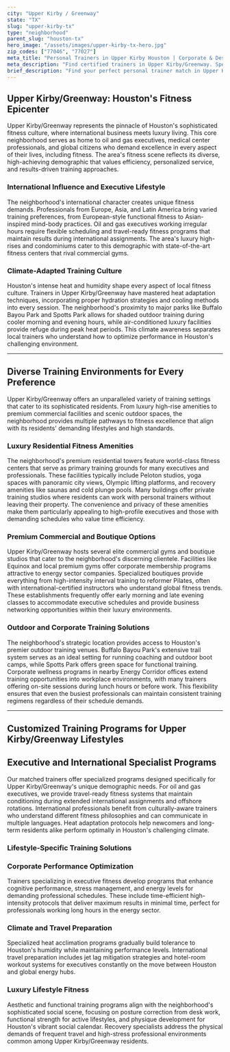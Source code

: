 ```yaml
---
city: "Upper Kirby / Greenway"
state: "TX"
slug: "upper-kirby-tx"
type: "neighborhood"
parent_slug: "houston-tx"
hero_image: "/assets/images/upper-kirby-tx-hero.jpg"
zip_codes: ["77046", "77027"]
meta_title: "Personal Trainers in Upper Kirby Houston | Corporate & Design District Fitness"
meta_description: "Find certified trainers in Upper Kirby/Greenway. Specialists in corporate express workouts, luxury mid-rise amenities, and urban lifestyle management."
brief_description: "Find your perfect personal trainer match in Upper Kirby/Greenway, Houston's premier fitness destination. Our elite matching service connects busy oil and gas executives, international professionals, and luxury residents with certified trainers who specialize in high-heat adaptation, corporate schedule management, and luxury building amenities. Whether you need private sessions in your high-rise gym, outdoor training at Buffalo Bayou, or specialized programs for Houston's demanding climate, we match you with professionals who understand the unique fitness needs of this dynamic neighborhood. Transform your fitness journey with trainers who speak your language and lifestyle."
---
```

## Upper Kirby/Greenway: Houston's Fitness Epicenter

Upper Kirby/Greenway represents the pinnacle of Houston's sophisticated fitness culture, where international business meets luxury living. This core neighborhood serves as home to oil and gas executives, medical center professionals, and global citizens who demand excellence in every aspect of their lives, including fitness. The area's fitness scene reflects its diverse, high-achieving demographic that values efficiency, personalized service, and results-driven training approaches.

### International Influence and Executive Lifestyle

The neighborhood's international character creates unique fitness demands. Professionals from Europe, Asia, and Latin America bring varied training preferences, from European-style functional fitness to Asian-inspired mind-body practices. Oil and gas executives working irregular hours require flexible scheduling and travel-ready fitness programs that maintain results during international assignments. The area's luxury high-rises and condominiums cater to this demographic with state-of-the-art fitness centers that rival commercial gyms.

### Climate-Adapted Training Culture

Houston's intense heat and humidity shape every aspect of local fitness culture. Trainers in Upper Kirby/Greenway have mastered heat adaptation techniques, incorporating proper hydration strategies and cooling methods into every session. The neighborhood's proximity to major parks like Buffalo Bayou Park and Spotts Park allows for shaded outdoor training during cooler morning and evening hours, while air-conditioned luxury facilities provide refuge during peak heat periods. This climate awareness separates local trainers who understand how to optimize performance in Houston's challenging environment.

---

## Diverse Training Environments for Every Preference

Upper Kirby/Greenway offers an unparalleled variety of training settings that cater to its sophisticated residents. From luxury high-rise amenities to premium commercial facilities and scenic outdoor spaces, the neighborhood provides multiple pathways to fitness excellence that align with its residents' demanding lifestyles and high standards.

### Luxury Residential Fitness Amenities

The neighborhood's premium residential towers feature world-class fitness centers that serve as primary training grounds for many executives and professionals. These facilities typically include Peloton studios, yoga spaces with panoramic city views, Olympic lifting platforms, and recovery amenities like saunas and cold plunge pools. Many buildings offer private training studios where residents can work with personal trainers without leaving their property. The convenience and privacy of these amenities make them particularly appealing to high-profile executives and those with demanding schedules who value time efficiency.

### Premium Commercial and Boutique Options

Upper Kirby/Greenway hosts several elite commercial gyms and boutique studios that cater to the neighborhood's discerning clientele. Facilities like Equinox and local premium gyms offer corporate membership programs attractive to energy sector companies. Specialized boutiques provide everything from high-intensity interval training to reformer Pilates, often with international-certified instructors who understand global fitness trends. These establishments frequently offer early morning and late evening classes to accommodate executive schedules and provide business networking opportunities within their luxury environments.

### Outdoor and Corporate Training Solutions

The neighborhood's strategic location provides access to Houston's premier outdoor training venues. Buffalo Bayou Park's extensive trail system serves as an ideal setting for running coaching and outdoor boot camps, while Spotts Park offers green space for functional training. Corporate wellness programs in nearby Energy Corridor offices extend training opportunities into workplace environments, with many trainers offering on-site sessions during lunch hours or before work. This flexibility ensures that even the busiest professionals can maintain consistent training regimens regardless of their schedule demands.

---

## Customized Training Programs for Upper Kirby/Greenway Lifestyles

## Executive and International Specialist Programs

Our matched trainers offer specialized programs designed specifically for Upper Kirby/Greenway's unique demographic needs. For oil and gas executives, we provide travel-ready fitness systems that maintain conditioning during extended international assignments and offshore rotations. International professionals benefit from culturally-aware trainers who understand different fitness philosophies and can communicate in multiple languages. Heat adaptation protocols help newcomers and long-term residents alike perform optimally in Houston's challenging climate.

### Lifestyle-Specific Training Solutions

### Corporate Performance Optimization

Trainers specializing in executive fitness develop programs that enhance cognitive performance, stress management, and energy levels for demanding professional schedules. These include time-efficient high-intensity protocols that deliver maximum results in minimal time, perfect for professionals working long hours in the energy sector.

### Climate and Travel Preparation

Specialized heat acclimation programs gradually build tolerance to Houston's humidity while maintaining performance levels. International travel preparation includes jet lag mitigation strategies and hotel-room workout systems for executives constantly on the move between Houston and global energy hubs.

### Luxury Lifestyle Fitness

Aesthetic and functional training programs align with the neighborhood's sophisticated social scene, focusing on posture correction from desk work, functional strength for active lifestyles, and physique development for Houston's vibrant social calendar. Recovery specialists address the physical demands of frequent travel and high-stress professional environments common among Upper Kirby/Greenway residents.